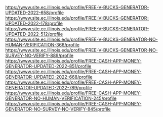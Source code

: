 <p>
<a href="https://www.site.ec.illinois.edu/profile/FREE-V-BUCKS-GENERATOR-UPDATED-2022-658/profile">https://www.site.ec.illinois.edu/profile/FREE-V-BUCKS-GENERATOR-UPDATED-2022-658/profile</a><br />
<a href="https://www.site.ec.illinois.edu/profile/FREE-V-BUCKS-GENERATOR-UPDATED-2022-178/profile">https://www.site.ec.illinois.edu/profile/FREE-V-BUCKS-GENERATOR-UPDATED-2022-178/profile</a><br />
<a href="https://www.site.ec.illinois.edu/profile/FREE-V-BUCKS-GENERATOR-UPDATED-2022-512/profile">https://www.site.ec.illinois.edu/profile/FREE-V-BUCKS-GENERATOR-UPDATED-2022-512/profile</a><br />
<a href="https://www.site.ec.illinois.edu/profile/FREE-V-BUCKS-GENERATOR-NO-HUMAN-VERIFICATION-366/profile">https://www.site.ec.illinois.edu/profile/FREE-V-BUCKS-GENERATOR-NO-HUMAN-VERIFICATION-366/profile</a><br />
<a href="https://www.site.ec.illinois.edu/profile/FREE-V-BUCKS-GENERATOR-NO-SURVEY-NO-VERIFY-889/profile">https://www.site.ec.illinois.edu/profile/FREE-V-BUCKS-GENERATOR-NO-SURVEY-NO-VERIFY-889/profile</a><br />
<a href="https://www.site.ec.illinois.edu/profile/FREE-CASH-APP-MONEY-GENERATOR-UPDATED-2022-851/profile">https://www.site.ec.illinois.edu/profile/FREE-CASH-APP-MONEY-GENERATOR-UPDATED-2022-851/profile</a><br />
<a href="https://www.site.ec.illinois.edu/profile/FREE-CASH-APP-MONEY-GENERATOR-UPDATED-2022-668/profile">https://www.site.ec.illinois.edu/profile/FREE-CASH-APP-MONEY-GENERATOR-UPDATED-2022-668/profile</a><br />
<a href="https://www.site.ec.illinois.edu/profile/FREE-CASH-APP-MONEY-GENERATOR-UPDATED-2022-789/profile">https://www.site.ec.illinois.edu/profile/FREE-CASH-APP-MONEY-GENERATOR-UPDATED-2022-789/profile</a><br />
<a href="https://www.site.ec.illinois.edu/profile/FREE-CASH-APP-MONEY-GENERATOR-NO-HUMAN-VERIFICATION-245/profile">https://www.site.ec.illinois.edu/profile/FREE-CASH-APP-MONEY-GENERATOR-NO-HUMAN-VERIFICATION-245/profile</a><br />
<a href="https://www.site.ec.illinois.edu/profile/FREE-CASH-APP-MONEY-GENERATOR-NO-SURVEY-NO-VERIFY-845/profile">https://www.site.ec.illinois.edu/profile/FREE-CASH-APP-MONEY-GENERATOR-NO-SURVEY-NO-VERIFY-845/profile</a>
</p>